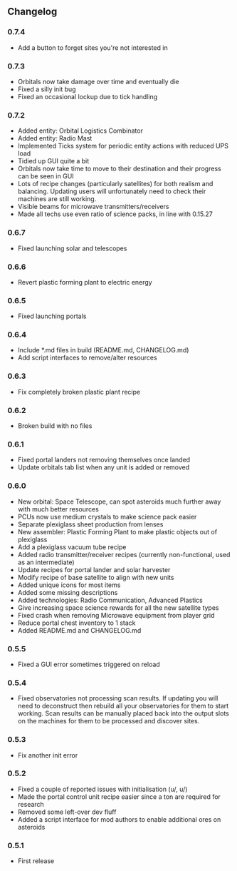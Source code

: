 ## Changelog

### 0.7.4

  * Add a button to forget sites you're not interested in

### 0.7.3

  * Orbitals now take damage over time and eventually die
  * Fixed a silly init bug
  * Fixed an occasional lockup due to tick handling

### 0.7.2

  * Added entity: Orbital Logistics Combinator
  * Added entity: Radio Mast
  * Implemented Ticks system for periodic entity actions with reduced UPS load
  * Tidied up GUI quite a bit
  * Orbitals now take time to move to their destination and their progress can be seen in GUI
  * Lots of recipe changes (particularly satellites) for both realism and balancing.
    Updating users will unfortunately need to check their machines are still working.
  * Visible beams for microwave transmitters/receivers
  * Made all techs use even ratio of science packs, in line with 0.15.27

### 0.6.7

  * Fixed launching solar and telescopes

### 0.6.6

  * Revert plastic forming plant to electric energy

### 0.6.5

  * Fixed launching portals

### 0.6.4

  * Include *.md files in build (README.md, CHANGELOG.md)
  * Add script interfaces to remove/alter resources

### 0.6.3

  * Fix completely broken plastic plant recipe

### 0.6.2

  * Broken build with no files

### 0.6.1

  * Fixed portal landers not removing themselves once landed
  * Update orbitals tab list when any unit is added or removed

### 0.6.0

  * New orbital: Space Telescope, can spot asteroids much further away with much better resources
  * PCUs now use medium crystals to make science pack easier
  * Separate plexiglass sheet production from lenses
  * New assembler: Plastic Forming Plant to make plastic objects out of plexiglass
  * Add a plexiglass vacuum tube recipe
  * Added radio transmitter/receiver recipes (currently non-functional, used as an intermediate)
  * Update recipes for portal lander and solar harvester
  * Modify recipe of base satellite to align with new units
  * Added unique icons for most items
  * Added some missing descriptions
  * Added technologies: Radio Communication, Advanced Plastics
  * Give increasing space science rewards for all the new satellite types
  * Fixed crash when removing Microwave equipment from player grid
  * Reduce portal chest inventory to 1 stack
  * Added README.md and CHANGELOG.md

### 0.5.5

  * Fixed a GUI error sometimes triggered on reload

### 0.5.4

  * Fixed observatories not processing scan results. If updating you will need to deconstruct then rebuild all your observatories for them to start working. Scan results can be manually placed back into the output slots on the machines for them to be processed and discover sites.

### 0.5.3

  * Fix another init error

### 0.5.2

  * Fixed a couple of reported issues with initialisation (u/, u/)
  * Made the portal control unit recipe easier since a ton are required for research
  * Removed some left-over dev fluff
  * Added a script interface for mod authors to enable additional ores on asteroids

### 0.5.1

  * First release